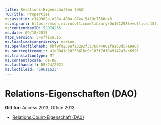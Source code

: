 ```yaml
---
title: Relations-Eigenschaften (DAO)
TOCTitle: Properties
ms:assetid: c349962e-a28a-400a-87e4-5419c7568c48
ms:mtpsurl: https://msdn.microsoft.com/library/Dn161298(v=office.15)
ms:contentKeyID: 52074265
ms.date: 09/18/2015
mtps_version: v=office.15
ms.localizationpriority: medium
ms.openlocfilehash: bbf9f9256af13292f3176044081fa168d57a9a0c
ms.sourcegitcommit: a1d9041c20256616c9c183f7d1049142a7ac6991
ms.translationtype: MT
ms.contentlocale: de-DE
ms.lasthandoff: 09/24/2021
ms.locfileid: "59611623"
---
```

# <a name="relations-properties-dao"></a>Relations-Eigenschaften (DAO)

**Gilt für**: Access 2013, Office 2013

- [Relations.Count-Eigenschaft (DAO)](relations-count-property-dao.md)

